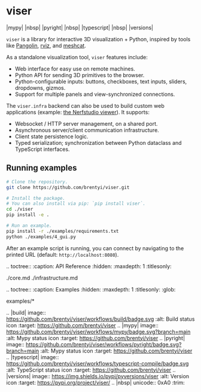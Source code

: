 # viser

|mypy| |nbsp| |pyright| |nbsp| |typescript| |nbsp| |versions|

`viser` is a library for interactive 3D visualization + Python, inspired by
tools like [Pangolin](https://github.com/stevenlovegrove/Pangolin),
[rviz](https://wiki.ros.org/rviz/), and
[meshcat](https://github.com/rdeits/meshcat).

As a standalone visualization tool, `viser` features include:

- Web interface for easy use on remote machines.
- Python API for sending 3D primitives to the browser.
- Python-configurable inputs: buttons, checkboxes, text inputs, sliders,
  dropdowns, gizmos.
- Support for multiple panels and view-synchronized connections.

The `viser.infra` backend can also be used to build custom web applications
(example:
[the Nerfstudio viewer](https://github.com/nerfstudio-project/nerfstudio)). It
supports:

- Websocket / HTTP server management, on a shared port.
- Asynchronous server/client communication infrastructure.
- Client state persistence logic.
- Typed serialization; synchronization between Python dataclass and TypeScript
  interfaces.

## Running examples

```bash
# Clone the repository.
git clone https://github.com/brentyi/viser.git

# Install the package.
# You can also install via pip: `pip install viser`.
cd ./viser
pip install -e .

# Run an example.
pip install -r ./examples/requirements.txt
python ./examples/4_gui.py
```

After an example script is running, you can connect by navigating to the printed
URL (default: `http://localhost:8080`).

<!-- prettier-ignore-start -->

.. toctree::
   :caption: API Reference
   :hidden:
   :maxdepth: 1
   :titlesonly:

   ./core.md
   ./infrastructure.md

.. toctree::
   :caption: Examples
   :hidden:
   :maxdepth: 1
   :titlesonly:
   :glob:

   examples/*


.. |build| image:: https://github.com/brentyi/viser/workflows/build/badge.svg
   :alt: Build status icon
   :target: https://github.com/brentyi/viser
.. |mypy| image:: https://github.com/brentyi/viser/workflows/mypy/badge.svg?branch=main
   :alt: Mypy status icon
   :target: https://github.com/brentyi/viser
.. |pyright| image:: https://github.com/brentyi/viser/workflows/pyright/badge.svg?branch=main
   :alt: Mypy status icon
   :target: https://github.com/brentyi/viser
.. |typescript| image:: https://github.com/brentyi/viser/workflows/typescript-compile/badge.svg
   :alt: TypeScript status icon
   :target: https://github.com/brentyi/viser
.. |versions| image:: https://img.shields.io/pypi/pyversions/viser
   :alt: Version icon
   :target: https://pypi.org/project/viser/
.. |nbsp| unicode:: 0xA0
   :trim:

<!-- prettier-ignore-end -->
